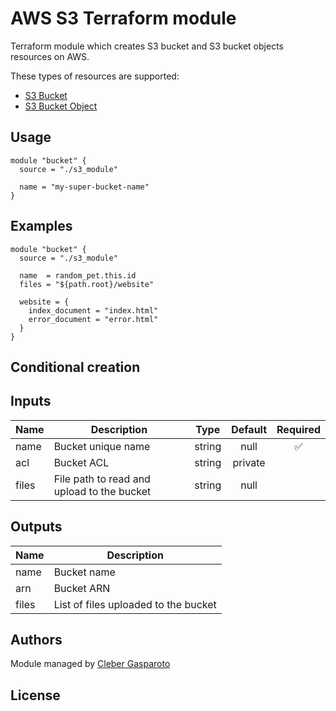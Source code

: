 # AWS S3 Terraform module

Terraform module which creates S3 bucket and S3 bucket objects resources on AWS.

These types of resources are supported:

* [S3 Bucket](https://registry.terraform.io/providers/hashicorp/aws/latest/docs/resources/s3_bucket)
* [S3 Bucket Object](https://registry.terraform.io/providers/hashicorp/aws/latest/docs/resources/s3_bucket_object)

## Usage

```hcl
module "bucket" {
  source = "./s3_module"

  name = "my-super-bucket-name"
}
```

## Examples

```hcl
module "bucket" {
  source = "./s3_module"

  name  = random_pet.this.id
  files = "${path.root}/website"

  website = {
    index_document = "index.html"
    error_document = "error.html"
  }
}
```

## Conditional creation




## Inputs

| Name  | Description                                |  Type  | Default | Required |
| ----- | ------------------------------------------ | :----: | :-----: | :------: |
| name  | Bucket unique name                         | string |  null   |    ✅     |
| acl   | Bucket ACL                                 | string | private |          |
| files | File path to read and upload to the bucket | string |  null   |          |

## Outputs

| Name  | Description                          |
| ----- | ------------------------------------ |
| name  | Bucket name                          |
| arn   | Bucket ARN                           |
| files | List of files uploaded to the bucket |



## Authors

Module managed by [Cleber Gasparoto](https://github.com/chgasparoto)

## License